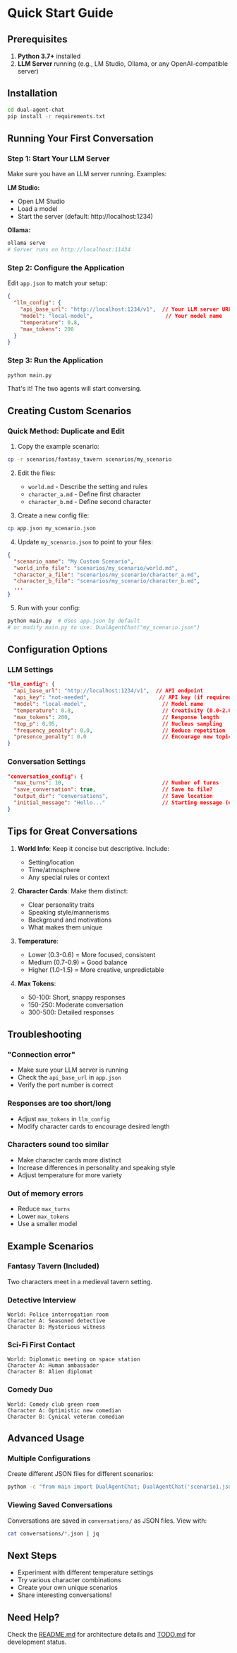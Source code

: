 # Quick Start Guide

## Prerequisites

1. **Python 3.7+** installed
2. **LLM Server** running (e.g., LM Studio, Ollama, or any OpenAI-compatible server)

## Installation

```bash
cd dual-agent-chat
pip install -r requirements.txt
```

## Running Your First Conversation

### Step 1: Start Your LLM Server

Make sure you have an LLM server running. Examples:

**LM Studio:**
- Open LM Studio
- Load a model
- Start the server (default: http://localhost:1234)

**Ollama:**
```bash
ollama serve
# Server runs on http://localhost:11434
```

### Step 2: Configure the Application

Edit `app.json` to match your setup:

```json
{
  "llm_config": {
    "api_base_url": "http://localhost:1234/v1",  // Your LLM server URL
    "model": "local-model",                       // Your model name
    "temperature": 0.8,
    "max_tokens": 200
  }
}
```

### Step 3: Run the Application

```bash
python main.py
```

That's it! The two agents will start conversing.

## Creating Custom Scenarios

### Quick Method: Duplicate and Edit

1. Copy the example scenario:
```bash
cp -r scenarios/fantasy_tavern scenarios/my_scenario
```

2. Edit the files:
   - `world.md` - Describe the setting and rules
   - `character_a.md` - Define first character
   - `character_b.md` - Define second character

3. Create a new config file:
```bash
cp app.json my_scenario.json
```

4. Update `my_scenario.json` to point to your files:
```json
{
  "scenario_name": "My Custom Scenario",
  "world_info_file": "scenarios/my_scenario/world.md",
  "character_a_file": "scenarios/my_scenario/character_a.md",
  "character_b_file": "scenarios/my_scenario/character_b.md",
  ...
}
```

5. Run with your config:
```bash
python main.py  # Uses app.json by default
# or modify main.py to use: DualAgentChat("my_scenario.json")
```

## Configuration Options

### LLM Settings

```json
"llm_config": {
  "api_base_url": "http://localhost:1234/v1",  // API endpoint
  "api_key": "not-needed",                      // API key (if required)
  "model": "local-model",                        // Model name
  "temperature": 0.8,                            // Creativity (0.0-2.0)
  "max_tokens": 200,                             // Response length
  "top_p": 0.95,                                 // Nucleus sampling
  "frequency_penalty": 0.0,                      // Reduce repetition
  "presence_penalty": 0.0                        // Encourage new topics
}
```

### Conversation Settings

```json
"conversation_config": {
  "max_turns": 10,                               // Number of turns
  "save_conversation": true,                     // Save to file?
  "output_dir": "conversations",                 // Save location
  "initial_message": "Hello..."                  // Starting message (optional)
}
```

## Tips for Great Conversations

1. **World Info**: Keep it concise but descriptive. Include:
   - Setting/location
   - Time/atmosphere
   - Any special rules or context

2. **Character Cards**: Make them distinct:
   - Clear personality traits
   - Speaking style/mannerisms
   - Background and motivations
   - What makes them unique

3. **Temperature**: 
   - Lower (0.3-0.6) = More focused, consistent
   - Medium (0.7-0.9) = Good balance
   - Higher (1.0-1.5) = More creative, unpredictable

4. **Max Tokens**:
   - 50-100: Short, snappy responses
   - 150-250: Moderate conversation
   - 300-500: Detailed responses

## Troubleshooting

### "Connection error"
- Make sure your LLM server is running
- Check the `api_base_url` in `app.json`
- Verify the port number is correct

### Responses are too short/long
- Adjust `max_tokens` in `llm_config`
- Modify character cards to encourage desired length

### Characters sound too similar
- Make character cards more distinct
- Increase differences in personality and speaking style
- Adjust temperature for more variety

### Out of memory errors
- Reduce `max_turns`
- Lower `max_tokens`
- Use a smaller model

## Example Scenarios

### Fantasy Tavern (Included)
Two characters meet in a medieval tavern setting.

### Detective Interview
```
World: Police interrogation room
Character A: Seasoned detective
Character B: Mysterious witness
```

### Sci-Fi First Contact
```
World: Diplomatic meeting on space station
Character A: Human ambassador
Character B: Alien diplomat
```

### Comedy Duo
```
World: Comedy club green room
Character A: Optimistic new comedian
Character B: Cynical veteran comedian
```

## Advanced Usage

### Multiple Configurations

Create different JSON files for different scenarios:

```bash
python -c "from main import DualAgentChat; DualAgentChat('scenario1.json').run()"
```

### Viewing Saved Conversations

Conversations are saved in `conversations/` as JSON files. View with:

```bash
cat conversations/*.json | jq
```

## Next Steps

- Experiment with different temperature settings
- Try various character combinations
- Create your own unique scenarios
- Share interesting conversations!

## Need Help?

Check the [README.md](README.md) for architecture details and [TODO.md](TODO.md) for development status.
